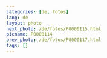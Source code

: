 ```yaml
---
categories: [de, fotos]
lang: de
layout: photo
next_photo: /de/fotos/P0000115.html
picname: P0000114
prev_photo: /de/fotos/P0000117.html
tags: []
---
```

